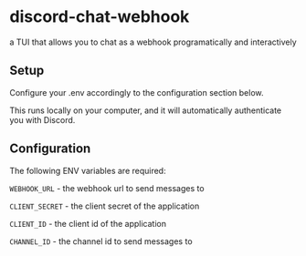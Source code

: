 # discord-chat-webhook

a TUI that allows you to chat as a webhook programatically and interactively

## Setup

Configure your .env accordingly to the configuration section below.

This runs locally on your computer, and it will automatically authenticate you with Discord.

## Configuration

The following ENV variables are required:

`WEBHOOK_URL` - the webhook url to send messages to

`CLIENT_SECRET` - the client secret of the application

`CLIENT_ID` - the client id of the application

`CHANNEL_ID` - the channel id to send messages to

<!-- TODO gif demonstration of how to retrieve theis -->
